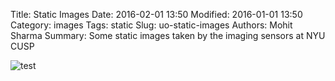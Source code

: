 Title: Static Images
Date: 2016-02-01 13:50
Modified: 2016-01-01 13:50
Category: images
Tags: static
Slug: uo-static-images
Authors: Mohit Sharma
Summary: Some static images taken by the imaging sensors at NYU CUSP

![test](/images/cusp-logo.png)